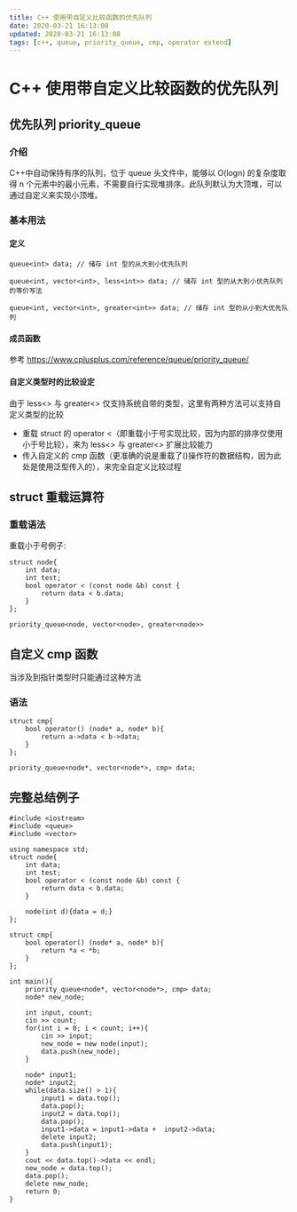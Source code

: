 ```yaml
---
title: C++ 使用带自定义比较函数的优先队列
date: 2020-03-21 16:13:08
updated: 2020-03-21 16:13:08
tags: [c++, queue, priority_queue, cmp, operator extend]
---
```


# C++ 使用带自定义比较函数的优先队列

## 优先队列 priority_queue

### 介绍

C++中自动保持有序的队列，位于 queue 头文件中，能够以 O(logn) 的复杂度取得 n 个元素中的最小元素，不需要自行实现堆排序。此队列默认为大顶堆，可以通过自定义来实现小顶堆。

### 基本用法

#### 定义
```
queue<int> data; // 储存 int 型的从大到小优先队列

queue<int, vector<int>, less<int>> data; // 储存 int 型的从大到小优先队列的等价写法

queue<int, vector<int>, greater<int>> data; // 储存 int 型的从小到大优先队列
```

#### 成员函数

参考 https://www.cplusplus.com/reference/queue/priority_queue/

#### 自定义类型时的比较设定
由于 less<> 与 greater<> 仅支持系统自带的类型，这里有两种方法可以支持自定义类型的比较
- 重载 struct 的 operator <（即重载小于号实现比较，因为内部的排序仅使用小于号比较），来为 less<> 与 greater<> 扩展比较能力
- 传入自定义的 cmp 函数（更准确的说是重载了()操作符的数据结构，因为此处是使用泛型传入的），来完全自定义比较过程

## struct 重载运算符

### 重载语法

重载小于号例子:
```
struct node{
	int data;
	int test;
	bool operator < (const node &b) const {
		return data < b.data;
	}
};

priority_queue<node, vector<node>, greater<node>>
```

## 自定义 cmp 函数

当涉及到指针类型时只能通过这种方法

### 语法

```
struct cmp{
	bool operator() (node* a, node* b){
		return a->data < b->data;
	}
};

priority_queue<node*, vector<node*>, cmp> data;
```


## 完整总结例子

```
#include <iostream>
#include <queue>
#include <vector>

using namespace std;
struct node{
	int data;
	int test;
	bool operator < (const node &b) const {
		return data < b.data;
	}
	
	node(int d){data = d;}
};

struct cmp{
	bool operator() (node* a, node* b){
		return *a < *b;
	}
};

int main(){
	priority_queue<node*, vector<node*>, cmp> data;
	node* new_node;
	
	int input, count;
	cin >> count;
	for(int i = 0; i < count; i++){
		cin >> input;
		new_node = new node(input);
		data.push(new_node);
	}

	node* input1;
	node* input2;
	while(data.size() > 1){
		input1 = data.top();
		data.pop();
		input2 = data.top();
		data.pop();
		input1->data = input1->data +  input2->data;
		delete input2;
		data.push(input1);
	}
	cout << data.top()->data << endl;
	new_node = data.top();
	data.pop();
	delete new_node;
	return 0;
}
```

